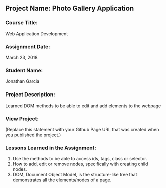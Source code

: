 ## Project Name:  Photo Gallery Application

### Course Title:
Web Application Development

### Assignment Date:  
March 23, 2018

### Student Name:  
Jonathan Garcia

### Project Description:
Learned DOM methods to be able to edit and add elements to the webpage

### View Project:
(Replace this statement with your Github Page URL that was created when you 
 published the project.)

### Lessons Learned in the Assignment:
1. Use the methods to be able to access ids, tags, class or selector.
2. How to add, edit or remove nodes, specifically with creating child nodes.
3. DOM, Document Object Model, is the structure-like tree that demonstrates all the elements/nodes of a page.
